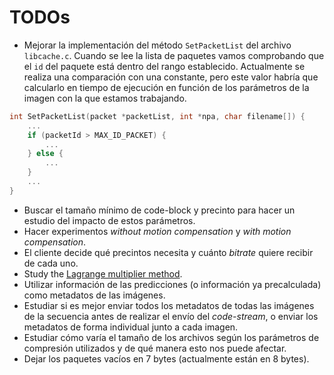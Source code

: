 TODOs
=====

* Mejorar la implementación del método `SetPacketList` del archivo `libcache.c`.
Cuando se lee la lista de paquetes vamos comprobando que el `id` del paquete está dentro del rango establecido.
Actualmente se realiza una comparación con una constante, pero este valor habría que calcularlo en tiempo de ejecución en función de los parámetros de la imagen con la que estamos trabajando.

~~~~~~~~~~~~~~~~~~~~~~~~~~~~~~~~~~~~~~~~~~ {.cpp .numberLines}
int SetPacketList(packet *packetList, int *npa, char filename[]) {
	...
    if (packetId > MAX_ID_PACKET) {
    	...
    } else {
    	...
    }
	...	
}
~~~~~~~~~~~~~~~~~~~~~~~~~~~~~~~~~~~~~~~~~~~~ 

* Buscar el tamaño mínimo de code-block y precinto para hacer un estudio del impacto de estos parámetros.
* Hacer experimentos *without motion compensation* y *with motion compensation*.
* El cliente decide qué precintos necesita y cuánto *bitrate* quiere recibir de cada uno.
* Study the [Lagrange multiplier method](http://www.hpca.ual.es/~jjsanchez/references/Generalized_Lagrange_multiplier_method_for_solving_problems_of_optimum_allocation_of_resources.pdf).
* Utilizar información de las predicciones (o información ya precalculada) como metadatos de las imágenes.
* Estudiar si es mejor enviar todos los metadatos de todas las imágenes de la secuencia antes de realizar el envío del *code-stream*, o enviar los metadatos de forma individual junto a cada imagen.
* Estudiar cómo varía el tamaño de los archivos según los parámetros de compresión utilizados y de qué manera esto nos puede afectar.
* Dejar los paquetes vacíos en 7 bytes (actualmente están en 8 bytes).